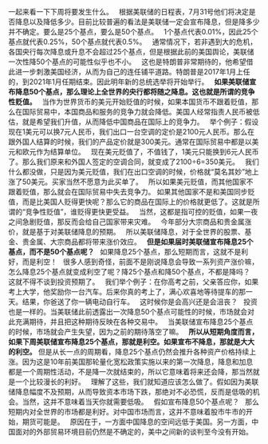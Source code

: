 一起来看一下下周将要发生什么。
 
根据美联储的日程表，7月31号他们将决定是否降息以及降低多少。目前比较普遍的看法是美联储一定会宣布降息，但是降多少并不确定。要么是25个基点，要么是50个基点。
 
1个基点代表0.01%，因此25个基点就代表0.25%，50个基点就代表0.5%。
 
通常情况下，若非遇到大的危机，各国央行每次降息或升息不会超过25个基点，但是根据此前的美国舆论，美联储一次性降50个基点的可能性似乎也不小。
 
这也是特朗普非常期待的，他希望借此进一步刺激美国经济，从而为自己的连任铺平道路。特朗普是2017年1月上任的，到2021年1月任期结束。因此明年新的总统选举将开始举行。
 
**如果美联储宣布降息50个基点，那么理论上全世界的央行都将随之降息。这也就是所谓的竞争性贬值。**
 
当作为世界货币的美元开始贬值的时候，如果本国货币不跟着贬值，那么在国际贸易中，本国商品和服务的竞争力就会降低。美国人经常指责人民币被低估，就是希望我们升值，从而降低中国商品在国际上的竞争力。
 
举个例子：假设现在1美元可以换7元人民币，我们出口一台空调的定价是2100元人民币。那么在跟外国人结算的时候，我们的产品定价就是300美元。通常在国际贸易中都是以美元和欧元作为结算单位。
 
现在美元贬值了，不值钱了，1美元只能换到6元人民币了。那么我们原来和外国人签定的空调合同，就变成了2100÷6=350美元。
 
我们什么都没做，只是因为美元贬值，我们在出口空调的时候，价格就“莫名其妙”地上涨了50美元。买家当然不愿意为此买单了。
 
所以如果美元贬值，而其他国家不跟着贬值，那么就会在国际贸易中失去竞争力。
如果其他国家不是和美国同步贬值，而是比美国人贬得更快呢？那么它的商品在国际上的价格就更低了。这就是所谓的“竞争性贬值”，谁贬得更快更受益。
 
当然，这都是指可控的贬值，如果一夜之间急剧贬值，那反而会给自己国家带来灾难。
 
今年部分大宗商品和贵金属涨价，就是基于对美联储降息的预期。
 
所以美联储降息，对于全世界的股票、基金、贵金属、大宗商品都将带来涨价效应。
 
**但是如果届时美联储宣布降息25个基点，而不是50个基点呢？**
 
如果降息25个基点，那么短期而言，这就不是利好，而是利空！
 
很多人感到奇怪，前面不是刚说降息会导致一系列资产涨价嘛，怎么降息25个基点就变成利空了呢？降25个基点和降50个基点，不都是降吗？
 
这就不得不谈到投资预期了。
 
我们举个例子：在你高考之前，父亲答应你，如果考上大学，他奖励你一台汽车。后来你真的考上了，满心欢喜地等待提车的那一天。结果，你爸送了你一辆电动自行车。
 
这时候你是会高兴还是会沮丧？
 
投资也是一样的。当美联储此前透露出一次降息50个基点可能性的时候，市场就会对此充满期待，并且把这种期待反映在各种交易中。
 
当美联储宣布降息25个基点的时候，市场就会产生失望，因为之前的期待落空了嘛。
 
**所以从短期角度而言，如果下周美联储宣布降息25个基点，那就是利空。如果宣布不降息，那就是大大的利空。**
但是从长一点的周期看，降息25个基点仍然会推升各种资产价格持续上涨。因为这是10年前美国那轮量化宽松政策实施以来的第一次降息，降息和加息都是一个周期性活动，不是降一次就结束的，所以它意味着将来还会降，那当然就是一个比较漫长的利好。
 
理解了这些，我们就知道应该怎么做了。假如因为美联储降息幅度不及预期，从而导致资本市场下跌，那绝对不必恐慌，反而是低吸的机会。当然，这并不意味着当天你就需要低吸。
 
假如宣布降息50个基点呢？
 
那么短期内对全世界的市场都是利好。对中国市场而言，这并不意味着股市牛市的开始，期货可能是。
 
原因在于，一方面中国降息的空间远低于美国。另一方面，中国面对的外部贸易环境目前仍然是不确定的，美中之间新的谈判至今没有开始。
